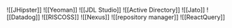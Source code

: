 ![[JHipster]]
![[Yeoman]] 
![[JDL Studio]]
![[Active Directory]]
![[Jato]]
![[Datadog]]
![[RISCOSS]]
![[Nexus]]
![[repository manager]]
![[ReactQuery]]
